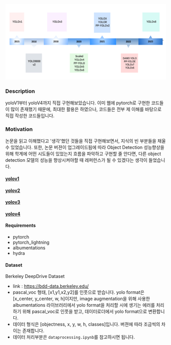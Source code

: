 ![img](img/yolo_timeline.png)  

### Description
yoloV1부터 yoloV4까지 직접 구현해보았습니다. 이미 웹에 pytorch로 구현한 코드들이 많이 존재했기 때문에, 최대한 활용은 하였으나, 코드들은 전부 제 이해를 바탕으로 직접 작성한 코드들입니다.

### Motivation
논문을 읽고 이해했다고 '생각'했던 것들을 직접 구현해보면서, 지식의 빈 부분들을 채울 수 있었습니다. 또한, 논문 버젼이 업그레이드됨에 따라 Object Detection 성능향상을 위해 학계에 어떤 시도들이 있었는지 흐름을 파악하고 구현할 줄 안다면, 다른 object detection 모델의 성능을 향상시켜야할 때 레퍼런스가 될 수 있겠다는 생각이 들었습니다.   


#### [yolov1](YOLOv1/README.md)  
#### [yolov2](YOLOv2/README.md)  
#### [yolov3](YOLOv3/README.md)  
#### [yolov4](YOLOv4/README.md)  



#### Requirements
- pytorch
- pytorch_lightning
- albumentations
- hydra  

#### Dataset
Berkeley DeepDrive Dataset  
- link : https://bdd-data.berkeley.edu/  
- pascal_voc 형태, [x1,y1,x2,y2]를 인풋으로 받습니다. yolo format은 [x_center, y_center, w, h]이지만, image augmentation을 위해 사용한 albumentations 라이브러리에서 yolo format을 처리할 시에 생기는 에러를 처리하기 위해 pascal_voc로 인풋을 받고, 데이터로더에서 yolo format으로 변환합니다.
- 데이터 형식은 [objectness, x, y, w, h, classes]입니다. 버젼에 따라 조금씩의 차이는 존재합니다.
- 데이터 처리부분은 `dataprocessing.ipynb`를 참고하시면 됩니다. 


